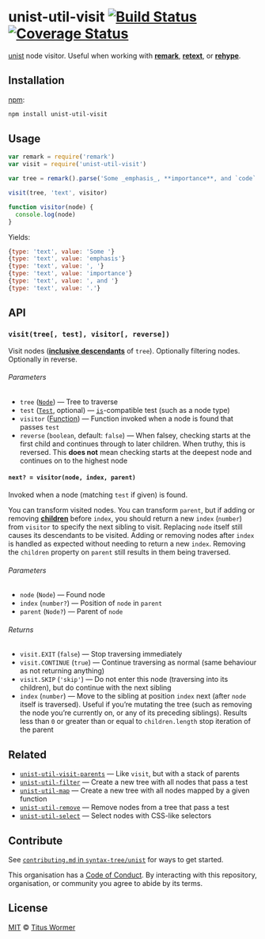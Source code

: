# unist-util-visit [![Build Status][build-badge]][build-page] [![Coverage Status][coverage-badge]][coverage-page]

[unist][] node visitor.  Useful when working with [**remark**][remark],
[**retext**][retext], or [**rehype**][rehype].

## Installation

[npm][]:

```bash
npm install unist-util-visit
```

## Usage

```javascript
var remark = require('remark')
var visit = require('unist-util-visit')

var tree = remark().parse('Some _emphasis_, **importance**, and `code`.')

visit(tree, 'text', visitor)

function visitor(node) {
  console.log(node)
}
```

Yields:

```js
{type: 'text', value: 'Some '}
{type: 'text', value: 'emphasis'}
{type: 'text', value: ', '}
{type: 'text', value: 'importance'}
{type: 'text', value: ', and '}
{type: 'text', value: '.'}
```

## API

### `visit(tree[, test], visitor[, reverse])`

Visit nodes ([**inclusive descendants**][descendant] of `tree`).  Optionally
filtering nodes.  Optionally in reverse.

###### Parameters

*   `tree` ([`Node`][node])
    — Tree to traverse
*   `test` ([`Test`][is], optional)
    — [`is`][is]-compatible test (such as a node type)
*   `visitor` ([Function][visitor])
    — Function invoked when a node is found that passes `test`
*   `reverse` (`boolean`, default: `false`)
    — When falsey, checking starts at the first child and continues
    through to later children.  When truthy, this is reversed.
    This **does not** mean checking starts at the deepest node and
    continues on to the highest node

#### `next? = visitor(node, index, parent)`

Invoked when a node (matching `test` if given) is found.

You can transform visited nodes.  You can transform `parent`, but if adding or
removing [**children**][child] before `index`, you should return a new `index`
(`number`) from `visitor` to specify the next sibling to visit.  Replacing
`node` itself still causes its descendants to be visited.  Adding or removing
nodes after `index` is handled as expected without needing to return a new
`index`.  Removing the `children` property on `parent` still results in them
being traversed.

###### Parameters

*   `node` (`Node`) — Found node
*   `index` (`number?`) — Position of `node` in `parent`
*   `parent` (`Node?`) — Parent of `node`

###### Returns

*   `visit.EXIT` (`false`)
    — Stop traversing immediately
*   `visit.CONTINUE` (`true`)
    — Continue traversing as normal (same behaviour as not returning anything)
*   `visit.SKIP` (`'skip'`)
    — Do not enter this node (traversing into its children), but do continue
    with the next sibling
*   `index` (`number`)
    — Move to the sibling at position `index` next (after `node` itself is
    traversed).  Useful if you’re mutating the tree (such as removing the node
    you’re currently on, or any of its preceding siblings).  Results less than
    `0` or greater than or equal to `children.length` stop iteration of the
    parent

## Related

*   [`unist-util-visit-parents`](https://github.com/syntax-tree/unist-util-visit-parents)
    — Like `visit`, but with a stack of parents
*   [`unist-util-filter`](https://github.com/eush77/unist-util-filter)
    — Create a new tree with all nodes that pass a test
*   [`unist-util-map`](https://github.com/syntax-tree/unist-util-map)
    — Create a new tree with all nodes mapped by a given function
*   [`unist-util-remove`](https://github.com/eush77/unist-util-remove)
    — Remove nodes from a tree that pass a test
*   [`unist-util-select`](https://github.com/eush77/unist-util-select)
    — Select nodes with CSS-like selectors

## Contribute

See [`contributing.md` in `syntax-tree/unist`][contributing] for ways to get
started.

This organisation has a [Code of Conduct][coc].  By interacting with this
repository, organisation, or community you agree to abide by its terms.

## License

[MIT][license] © [Titus Wormer][author]

<!-- Definition -->

[build-badge]: https://img.shields.io/travis/syntax-tree/unist-util-visit.svg

[build-page]: https://travis-ci.org/syntax-tree/unist-util-visit

[coverage-badge]: https://img.shields.io/codecov/c/github/syntax-tree/unist-util-visit.svg

[coverage-page]: https://codecov.io/github/syntax-tree/unist-util-visit?branch=master

[npm]: https://docs.npmjs.com/cli/install

[license]: LICENSE

[author]: http://wooorm.com

[unist]: https://github.com/syntax-tree/unist

[retext]: https://github.com/retextjs/retext

[remark]: https://github.com/remarkjs/remark

[rehype]: https://github.com/rehypejs/rehype

[node]: https://github.com/syntax-tree/unist#node

[descendant]: https://github.com/syntax-tree/unist#descendant

[child]: https://github.com/syntax-tree/unist#child

[is]: https://github.com/syntax-tree/unist-util-is#istest-node-index-parent-context

[visitor]: #next--visitornode-index-parent

[contributing]: https://github.com/syntax-tree/unist/blob/master/contributing.md

[coc]: https://github.com/syntax-tree/unist/blob/master/code-of-conduct.md
